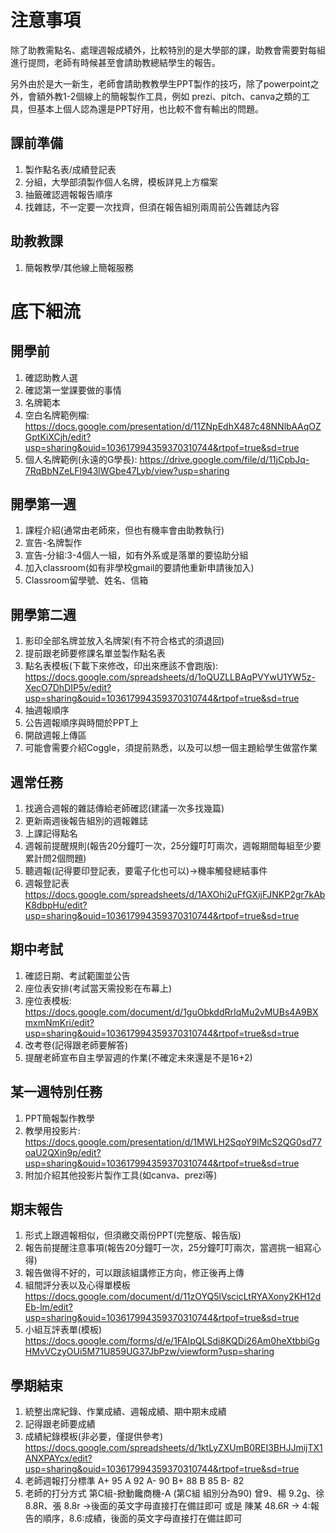 # 注意事項
除了助教需點名、處理週報成績外，比較特別的是大學部的課，助教會需要對每組進行提問，老師有時候甚至會請助教總結學生的報告。

另外由於是大一新生，老師會請助教教學生PPT製作的技巧，除了powerpoint之外，會額外教1-2個線上的簡報製作工具，例如 prezi、pitch、canva之類的工具，但基本上個人認為還是PPT好用，也比較不會有輸出的問題。

## 課前準備
1. 製作點名表/成績登記表  
2. 分組，大學部須製作個人名牌，模板詳見上方檔案
3. 抽籤確認週報報告順序
4. 找雜誌，不一定要一次找齊，但須在報告組別兩周前公告雜誌內容

## 助教教課
1. 簡報教學/其他線上簡報服務

# 底下細流

## 開學前
1. 確認助教人選
2. 確認第一堂課要做的事情
3. 名牌範本
4. 空白名牌範例檔: https://docs.google.com/presentation/d/11ZNpEdhX487c48NNlbAAqOZGptKiXCjh/edit?usp=sharing&ouid=103617994359370310744&rtpof=true&sd=true
5. 個人名牌範例(永遠的G學長):
https://drive.google.com/file/d/11jCpbJq-7RqBbNZeLFl943lWGbe47Lyb/view?usp=sharing

## 開學第一週
1. 課程介紹(通常由老師來，但也有機率會由助教執行)
2. 宣告-名牌製作
3. 宣告-分組:3-4個人一組，如有外系或是落單的要協助分組
4. 加入classroom(如有非學校gmail的要請他重新申請後加入)
5. Classroom留學號、姓名、信箱

## 開學第二週
1. 影印全部名牌並放入名牌架(有不符合格式的須退回)
2. 提前跟老師要修課名單並製作點名表
3. 點名表模板(下載下來修改，印出來應該不會跑版):
https://docs.google.com/spreadsheets/d/1oQUZLLBAqPVYwU1YW5z-XecO7DhDIP5v/edit?usp=sharing&ouid=103617994359370310744&rtpof=true&sd=true
4. 抽週報順序
5. 公告週報順序與時間於PPT上
6. 開啟週報上傳區
7. 可能會需要介紹Coggle，須提前熟悉，以及可以想一個主題給學生做當作業

## 週常任務
1. 找適合週報的雜誌傳給老師確認(建議一次多找幾篇)
2. 更新兩週後報告組別的週報雜誌
3. 上課記得點名
4. 週報前提醒規則(報告20分鐘叮一次，25分鐘叮叮兩次，週報期間每組至少要累計問2個問題)
5. 聽週報(記得要印登記表，要電子化也可以)→機率觸發總結事件
6. 週報登記表
https://docs.google.com/spreadsheets/d/1AXOhi2uFfGXijFJNKP2gr7kAbK8dbpHu/edit?usp=sharing&ouid=103617994359370310744&rtpof=true&sd=true

## 期中考試
1. 確認日期、考試範圍並公告
2. 座位表安排(考試當天需投影在布幕上)
3. 座位表模板:
https://docs.google.com/document/d/1guObkddRrIqMu2vMUBs4A9BXmxmNmKri/edit?usp=sharing&ouid=103617994359370310744&rtpof=true&sd=true
4. 改考卷(記得跟老師要解答)
5. 提醒老師宣布自主學習週的作業(不確定未來還是不是16+2)

## 某一週特別任務
1. PPT簡報製作教學
2. 教學用投影片:
https://docs.google.com/presentation/d/1MWLH2SqoY9lMcS2QG0sd77oaU2QXin9p/edit?usp=sharing&ouid=103617994359370310744&rtpof=true&sd=true
3. 附加介紹其他投影片製作工具(如canva、prezi等)

## 期末報告
1. 形式上跟週報相似，但須繳交兩份PPT(完整版、報告版)
2. 報告前提醒注意事項(報告20分鐘叮一次，25分鐘叮叮兩次，當週挑一組寫心得) 
3. 報告做得不好的，可以跟該組講修正方向，修正後再上傳
4. 組間評分表以及心得單模板
https://docs.google.com/document/d/11zOYQ5lVscicLtRYAXony2KH12dEb-lm/edit?usp=sharing&ouid=103617994359370310744&rtpof=true&sd=true
5. 小組互評表單(模板) 
https://docs.google.com/forms/d/e/1FAIpQLSdi8KQDi26Am0heXtbbiGgHMvVCzyOUi5M71U859UG37JbPzw/viewform?usp=sharing

## 學期結束
1. 統整出席紀錄、作業成績、週報成績、期中期末成績
2. 記得跟老師要成績
3. 成績紀錄模板(非必要，僅提供參考)
https://docs.google.com/spreadsheets/d/1ktLyZXUmB0REI3BHJJmijTX1ANXPAYcx/edit?usp=sharing&ouid=103617994359370310744&rtpof=true&sd=true
4. 老師週報打分標準
   A+ 95
   A  92
   A- 90
   B+ 88
   B  85
   B- 82
5. 老師的打分方式
第C組-掀動饞商機-A    (第C組 組別分為90)
曾9、楊 9.2g、徐 8.8R、張 8.8r	→後面的英文字母直接打在備註即可
或是
陳某 48.6R → 4:報告的順序，8.6:成績，後面的英文字母直接打在備註即可
